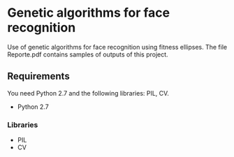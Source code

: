 # Genetic algorithms for face recognition

Use of genetic algorithms for face recognition using fitness ellipses. The file Reporte.pdf contains samples of outputs of this project.

## Requirements
You need Python 2.7 and the following libraries: PIL, CV.
- Python 2.7
### Libraries
- PIL
- CV
